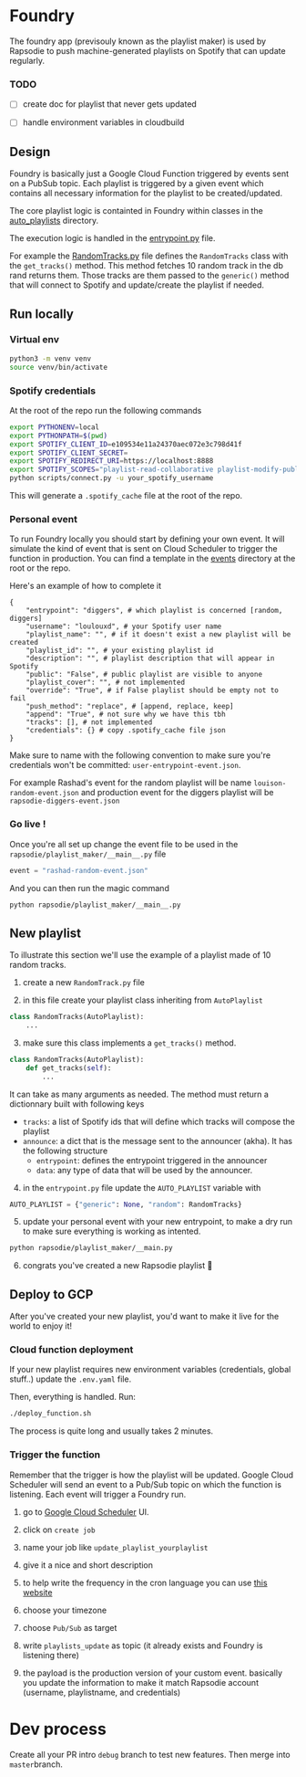 # Foundry

The foundry app (previsouly known as the playlist maker) is used by Rapsodie to push machine-generated playlists on Spotify that can update regularly.

### TODO

- [ ] create doc for playlist that never gets updated
- [ ] handle environment variables in cloudbuild


## Design

Foundry is basically just a Google Cloud Function triggered by events sent on a PubSub topic. Each playlist is triggered by a given event which contains all necessary information for the playlist to be created/updated.

The core playlist logic is containted in Foundry within classes in the [auto_playlists](rapsodie/playlist_maker/auto_playlists) directory.

The execution logic is handled in the [entrypoint.py](rapsodie/playlist_maker/entrypoint.py) file.

For example the [RandomTracks.py](rapsodie/playlist_maker/auto_playlists/RandomTracks.py) file defines the `RandomTracks` class with the `get_tracks()` method. This method fetches 10 random track in the db rand returns them. Those tracks are them passed to the `generic()` method that will connect to Spotify and update/create the playlist if needed.

## Run locally

### Virtual env

```sh
python3 -m venv venv
source venv/bin/activate
```

### Spotify credentials

At the root of the repo run the following commands

```sh
export PYTHONENV=local
export PYTHONPATH=$(pwd)
export SPOTIFY_CLIENT_ID=e109534e11a24370aec072e3c798d41f
export SPOTIFY_CLIENT_SECRET=
export SPOTIFY_REDIRECT_URI=https://localhost:8888
export SPOTIFY_SCOPES="playlist-read-collaborative playlist-modify-public playlist-read-private playlist-modify-private"
python scripts/connect.py -u your_spotify_username
```

This will generate a `.spotify_cache` file at the root of the repo.

### Personal event

To run Foundry locally you should start by defining your own event. It will simulate the kind of event that is sent on Cloud Scheduler to trigger the function in production. You can find a template in the [events](events) directory at the root or the repo.

Here's an example of how to complete it

```
{
    "entrypoint": "diggers", # which playlist is concerned [random, diggers]
    "username": "loulouxd", # your Spotify user name
    "playlist_name": "", # if it doesn't exist a new playlist will be created
    "playlist_id": "", # your existing playlist id
    "description": "", # playlist description that will appear in Spotify
    "public": "False", # public playlist are visible to anyone
    "playlist_cover": "", # not implemented
    "override": "True", # if False playlist should be empty not to fail
    "push_method": "replace", # [append, replace, keep]
    "append": "True", # not sure why we have this tbh
    "tracks": [], # not implemented
    "credentials": {} # copy .spotify_cache file json
}
```

Make sure to name with the following convention to make sure you're credentials won't be committed: `user-entrypoint-event.json`.

For example Rashad's event for the random playlist will be name `louison-random-event.json` and production event for the diggers playlist will be `rapsodie-diggers-event.json`

### Go live !

Once you're all set up change the event file to be used in the `rapsodie/playlist_maker/__main__.py` file

```python
event = "rashad-random-event.json"
```

And you can then run the magic command

```sh
python rapsodie/playlist_maker/__main__.py
```

## New playlist

To illustrate this section we'll use the example of a playlist made of 10 random tracks.

1. create a new `RandomTrack.py` file

2. in this file create your playlist class inheriting from `AutoPlaylist`

```python
class RandomTracks(AutoPlaylist):
    ...
```

3. make sure this class implements a `get_tracks()` method.

```python
class RandomTracks(AutoPlaylist):
    def get_tracks(self):
        ...
```

It can take as many arguments as needed.
The method must return a dictionnary built with following keys
- `tracks`: a list of Spotify ids that will define which tracks will compose the playlist
- `announce`: a dict that is the message sent to the announcer (akha). It has the following structure
    - `entrypoint`: defines the entrypoint triggered in the announcer
    - `data`: any type of data that will be used by the announcer.

4. in the `entrypoint.py` file update the `AUTO_PLAYLIST` variable with

```python
AUTO_PLAYLIST = {"generic": None, "random": RandomTracks}
```

5. update your personal event with your new entrypoint, to make a dry run to make sure everything is working as intented.

```sh
python rapsodie/playlist_maker/__main.py
```

6. congrats you've created a new Rapsodie playlist 🎉

## Deploy to GCP

After you've created your new playlist, you'd want to make it live for the world to enjoy it!

### Cloud function deployment

If your new playlist requires new environment variables (credentials, global stuff..) update the `.env.yaml` file.

Then, everything is handled. Run:

```sh
./deploy_function.sh
```

The process is quite long and usually takes 2 minutes.

### Trigger the function

Remember that the trigger is how the playlist will be updated. Google Cloud Scheduler will send an event to a Pub/Sub topic on which the function is listening. Each event will trigger a Foundry run.

1. go to [Google Cloud Scheduler](https://console.cloud.google.com/cloudscheduler?project=rapsodie) UI.

2. click on `create job`

3. name your job like `update_playlist_yourplaylist`

4. give it a nice and short description

5. to help write the frequency in the cron language you can use [this website](https://crontab.guru/)

6. choose your timezone

7. choose `Pub/Sub` as target

8. write `playlists_update` as topic (it already exists and Foundry is listening there)

9. the payload is the production version of your custom event. basically you update the information to make it match Rapsodie account (username, playlistname, and credentials)

# Dev process
Create all your PR intro `debug` branch to test new features. Then merge into `master`branch.
